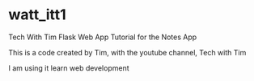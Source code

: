 # watt_itt1
Tech With Tim Flask Web App Tutorial for the Notes App

This is a code created by Tim, with the youtube channel, Tech with Tim

I am using it learn web development
